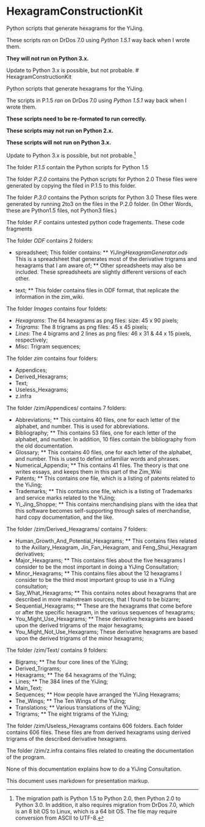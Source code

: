 # HexagramConstructionKit
Python scripts that generate hexagrams for the YiJing.

These scripts _ran_ on DrDos 7.0 using _Python 1.5.1_ way back when I wrote them.

**They will not run on Python 3.x.**

Update to Python 3.x is possible, but not probable.
﻿# HexagramConstructionKit

Python scripts that generate hexagrams for the YiJing.

The scripts in P.1.5 _ran_ on DrDos 7.0 using _Python 1.5.1_ way back when I wrote them.

**These scripts need to be re-formated to run correctly.**

**These scripts may not run on Python 2.x.**

**These scripts will not run on Python 3.x.**

Update to Python 3.x is possible, but not probable.[^1]
[^1]: The migration path is Python 1.5 to Python 2.0, then Python 2.0 to Python 3.0. In addition, it also requires migration from DrDos 7.0, which is an 8 bit OS to Linux, which is a 64 bit OS. The file may require conversion from ASCII to UTF-8.

The folder _P.1.5_ contain the Python scripts for Python 1.5

The folder _P.2.0_ contains the Python scripts for Python 2.0
These files were generated by copying the filed in P.1.5 to this folder.

The folder _P.3.0_ contains the Python scripts for Python 3.0
These files were generated by running 2to3 on the files in the P.2.0 folder.
(In Other Words, these are Python1.5 files, not Python3 files.)

The folder _P.F_ contains untested python code fragements.
These code fragments 

The folder _ODF_ contains 2 folders:
* spreadsheet;
This folder contains:
** _YiJingHexagramGenerator.ods_
	This is a spreadsheet that generates most of the derivative trigrams and hexagrams that I am aware of;
** Other spreadsheets may also be included. These spreadsheets are slightly different versions of each other.

* text;
** This folder contains files in ODF format, that replicate the information in the zim_wiki.

The folder _Images_ contains four foldets:
* _Hexagrams_: The 64 hexagrams as png files: size: 45 x 90 pixels;
* _Trigrams_: The 8 trigrams as png files: 45 x 45 pixels;
* _Lines_: The 4 bigrams and 2 lines as png files: 46 x 31 & 44 x 15 pixels, respectively;
* _Misc_: Trigram sequences;

The folder _zim_ contains four folders:
* Appendices;
* Derived_Hexagrams;
* Text;
* Useless_Hexagrams;
* z.infra

The folder /zim/Appendices/ contains 7 folders:
* Abbreviations;
** This contains 40 files, one for each letter of the alphabet, and number. This is used for abbreviations.
* Bibliography;
** This contains 53 files, one for each letter of the alphabet, and number. In addition, 10 files contain the bibliography from the old documentation.
* Glossary;
** This contains 40 files, one for each letter of the alphabet, and number. This is used to define unfamiliar words and phrases.
* Numerical_Appendix;
** This contains 41 files. The theory is that one writes essays, and keeps them in this part of the Zim_Wiki
* Patents;
** This contains one file, which is a listing of patents related to the YiJing;
* Trademarks;
** This contains one file, which is a listing of Trademarks and service marks related to the YiJing;
* Yi_Jing_Shoppe;
** This contains merchandising plans with the idea that this software becomes self-supporting through sales of merchandise, hard copy documentation, and the like.

The folder /zim/Derived_Hexagrams/ contains 7 folders:
* Human_Growth_And_Potential_Hexagrams;
** This contains files related to the Axillary_Hexagram, Jin_Fan_Hexagram, and Feng_Shui_Hexagram derivatives;
* Major_Hexagrams;
** This contains files about the five hexagrams I consider to be the most important in doing a YiJing Consultation;
* Minor_Hexagrams;
** This contains files about the 12 hexagrams I consider to be the third most important group to use in a YiJing consultation;
* Say_What_Hexagrams;
** This contains notes about hexagrams that are described in more mainstream sources, that I found to be bizarre;
* Sequential_Hexagrams;
** These are the hexagrams that come before or after the specific hexagram, in the various sequences of hexagrams;
* You_Might_Use_Hexagrams;
** These derivative hexagrams are based upon the derived trigrams of the major hexagrams;
* You_Might_Not_Use_Hexagrams;
These derivative hexagrams are based upon the derived trigrams of the minor hexagrams;

The folder /zim/Text/ contains 9 folders:
* Bigrams;
** The four core lines of the YiJing;
* Derived_Trigrams;
* Hexagrams;
** The 64 hexagrams of the YiJing;
* Lines;
** The 384 lines of the YiJing;
* Main_Text;
* Sequences;
** How people have arranged the YiJing Hexagrams;
* The_Wings;
** The Ten Wings of the YiJing;
* Translations;
** Various translations of the YiJing;
* Trigrams;
** The eight trigrams of the YiJing;

The folder /zim/Useless_Hexagrams contains 606 folders. Each folder contains 606 files. These files are from derived hexagrams using derived trigrams of the described derivative hexagrams.

The folder /zim/z.infra contains files related to creating the documentation of the program.

None of this documentation explains how to do a YiJing Consultation.

This document uses markdown for presentation markup.
